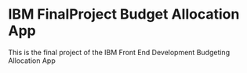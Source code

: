 # IBM FinalProject Budget Allocation App
This is the final project of the IBM Front End Development Budgeting Allocation App
